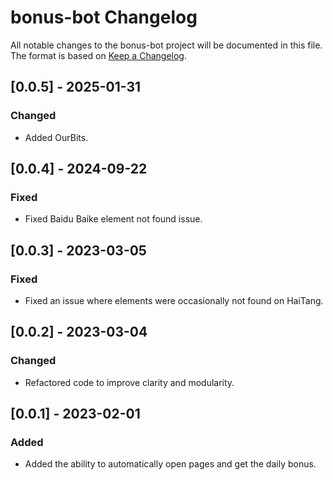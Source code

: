 # bonus-bot Changelog

All notable changes to the bonus-bot project will be documented in this file. The format is based
on [Keep a Changelog](https://keepachangelog.com/en/1.0.0/).

## [0.0.5] - 2025-01-31

### Changed

- Added OurBits.

## [0.0.4] - 2024-09-22

### Fixed

- Fixed Baidu Baike element not found issue.

## [0.0.3] - 2023-03-05

### Fixed

- Fixed an issue where elements were occasionally not found on HaiTang.

## [0.0.2] - 2023-03-04

### Changed

- Refactored code to improve clarity and modularity.

## [0.0.1] - 2023-02-01

### Added

- Added the ability to automatically open pages and get the daily bonus.